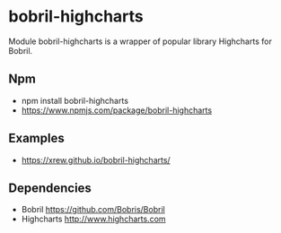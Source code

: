 # bobril-highcharts
Module bobril-highcharts is a wrapper of popular library Highcharts for Bobril.

## Npm
* npm install bobril-highcharts
* https://www.npmjs.com/package/bobril-highcharts

## Examples
* https://xrew.github.io/bobril-highcharts/

## Dependencies
* Bobril https://github.com/Bobris/Bobril
* Highcharts http://www.highcharts.com
